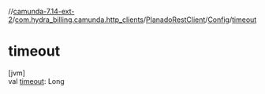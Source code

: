 //[camunda-7.14-ext-2](../../../../index.md)/[com.hydra_billing.camunda.http_clients](../../index.md)/[PlanadoRestClient](../index.md)/[Config](index.md)/[timeout](timeout.md)

# timeout

[jvm]\
val [timeout](timeout.md): Long
